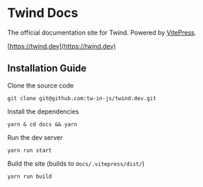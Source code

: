 # Twind Docs

The official documentation site for Twind. Powered by [VitePress](https://vitepress.vuejs.org/).

[https://twind.dev](https://twind.dev)

## Installation Guide

Clone the source code

```
git clone git@github.com:tw-in-js/twind.dev.git
```

Install the dependencies

```
yarn & cd docs && yarn
```

Run the dev server

```
yarn run start
```

Build the site (builds to `docs/.vitepress/dist/`)

```
yarn run build
```
